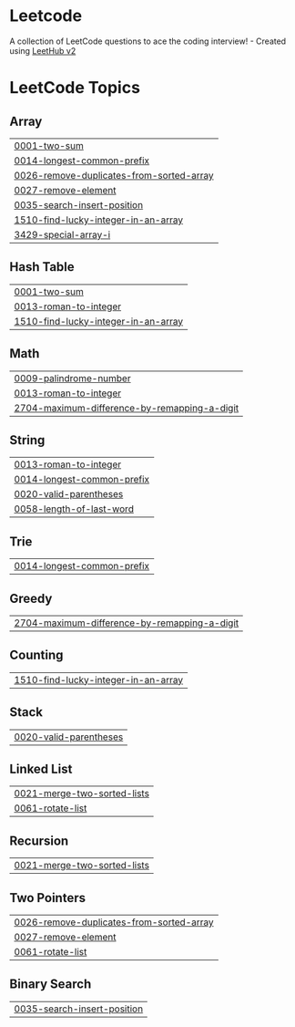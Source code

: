 # Leetcode
A collection of LeetCode questions to ace the coding interview! - Created using [LeetHub v2](https://github.com/arunbhardwaj/LeetHub-2.0)

<!---LeetCode Topics Start-->
# LeetCode Topics
## Array
|  |
| ------- |
| [0001-two-sum](https://github.com/izy138/Leetcode/tree/master/0001-two-sum) |
| [0014-longest-common-prefix](https://github.com/izy138/Leetcode/tree/master/0014-longest-common-prefix) |
| [0026-remove-duplicates-from-sorted-array](https://github.com/izy138/Leetcode/tree/master/0026-remove-duplicates-from-sorted-array) |
| [0027-remove-element](https://github.com/izy138/Leetcode/tree/master/0027-remove-element) |
| [0035-search-insert-position](https://github.com/izy138/Leetcode/tree/master/0035-search-insert-position) |
| [1510-find-lucky-integer-in-an-array](https://github.com/izy138/Leetcode/tree/master/1510-find-lucky-integer-in-an-array) |
| [3429-special-array-i](https://github.com/izy138/Leetcode/tree/master/3429-special-array-i) |
## Hash Table
|  |
| ------- |
| [0001-two-sum](https://github.com/izy138/Leetcode/tree/master/0001-two-sum) |
| [0013-roman-to-integer](https://github.com/izy138/Leetcode/tree/master/0013-roman-to-integer) |
| [1510-find-lucky-integer-in-an-array](https://github.com/izy138/Leetcode/tree/master/1510-find-lucky-integer-in-an-array) |
## Math
|  |
| ------- |
| [0009-palindrome-number](https://github.com/izy138/Leetcode/tree/master/0009-palindrome-number) |
| [0013-roman-to-integer](https://github.com/izy138/Leetcode/tree/master/0013-roman-to-integer) |
| [2704-maximum-difference-by-remapping-a-digit](https://github.com/izy138/Leetcode/tree/master/2704-maximum-difference-by-remapping-a-digit) |
## String
|  |
| ------- |
| [0013-roman-to-integer](https://github.com/izy138/Leetcode/tree/master/0013-roman-to-integer) |
| [0014-longest-common-prefix](https://github.com/izy138/Leetcode/tree/master/0014-longest-common-prefix) |
| [0020-valid-parentheses](https://github.com/izy138/Leetcode/tree/master/0020-valid-parentheses) |
| [0058-length-of-last-word](https://github.com/izy138/Leetcode/tree/master/0058-length-of-last-word) |
## Trie
|  |
| ------- |
| [0014-longest-common-prefix](https://github.com/izy138/Leetcode/tree/master/0014-longest-common-prefix) |
## Greedy
|  |
| ------- |
| [2704-maximum-difference-by-remapping-a-digit](https://github.com/izy138/Leetcode/tree/master/2704-maximum-difference-by-remapping-a-digit) |
## Counting
|  |
| ------- |
| [1510-find-lucky-integer-in-an-array](https://github.com/izy138/Leetcode/tree/master/1510-find-lucky-integer-in-an-array) |
## Stack
|  |
| ------- |
| [0020-valid-parentheses](https://github.com/izy138/Leetcode/tree/master/0020-valid-parentheses) |
## Linked List
|  |
| ------- |
| [0021-merge-two-sorted-lists](https://github.com/izy138/Leetcode/tree/master/0021-merge-two-sorted-lists) |
| [0061-rotate-list](https://github.com/izy138/Leetcode/tree/master/0061-rotate-list) |
## Recursion
|  |
| ------- |
| [0021-merge-two-sorted-lists](https://github.com/izy138/Leetcode/tree/master/0021-merge-two-sorted-lists) |
## Two Pointers
|  |
| ------- |
| [0026-remove-duplicates-from-sorted-array](https://github.com/izy138/Leetcode/tree/master/0026-remove-duplicates-from-sorted-array) |
| [0027-remove-element](https://github.com/izy138/Leetcode/tree/master/0027-remove-element) |
| [0061-rotate-list](https://github.com/izy138/Leetcode/tree/master/0061-rotate-list) |
## Binary Search
|  |
| ------- |
| [0035-search-insert-position](https://github.com/izy138/Leetcode/tree/master/0035-search-insert-position) |
<!---LeetCode Topics End-->